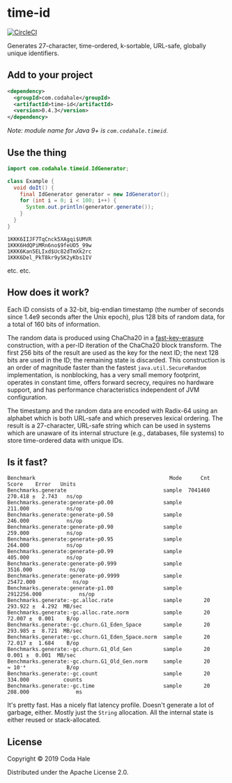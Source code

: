 # time-id

[![CircleCI](https://circleci.com/gh/codahale/time-id.svg?style=svg)](https://circleci.com/gh/codahale/time-id)

Generates 27-character, time-ordered, k-sortable, URL-safe, globally unique identifiers.

## Add to your project

```xml
<dependency>
  <groupId>com.codahale</groupId>
  <artifactId>time-id</artifactId>
  <version>0.4.3</version>
</dependency>
```

*Note: module name for Java 9+ is `com.codahale.timeid`.*

## Use the thing

```java
import com.codahale.timeid.IdGenerator;

class Example {
  void doIt() {
    final IdGenerator generator = new IdGenerator();
    for (int i = 0; i < 100; i++) {
      System.out.println(generator.generate()); 
    }
  } 
}
```

``` 
1KKK6IIJF7TqCnck5XAgqi$UMVR
1KKK6HdQPiMRn6no$9feUO5_99w
1KKK6Kan5ELIxd$Uc82dTmXk2rc
1KKK6Del_PkT8kr9y5K2yKbs1IV
```

etc. etc.

## How does it work?

Each ID consists of a 32-bit, big-endian timestamp (the number of seconds since 1.4e9 seconds after
the Unix epoch), plus 128 bits of random data, for a total of 160 bits of information.

The random data is produced using ChaCha20 in a
[fast-key-erasure](https://blog.cr.yp.to/20170723-random.html) construction, with a per-ID iteration
of the ChaCha20 block transform. The first 256 bits of the result are used as the key for the next
ID; the next 128 bits are used in the ID; the remaining state is discarded. This construction is
an order of magnitude faster than the fastest `java.util.SecureRandom` implementation, is
nonblocking, has a very small memory footprint, operates in constant time, offers forward secrecy,
requires no hardware support, and has performance characteristics independent of JVM configuration.

The timestamp and the random data are encoded with Radix-64 using an alphabet which is both URL-safe
and which preserves lexical ordering. The result is a 27-character, URL-safe string which can be
used in systems which are unaware of its internal structure (e.g., databases, file systems) to store
time-ordered data with unique IDs.

## Is it fast?

``` 
Benchmark                                           Mode      Cnt        Score    Error   Units
Benchmarks.generate                               sample  7041460      270.418 ±  2.743   ns/op
Benchmarks.generate:generate·p0.00                sample               211.000            ns/op
Benchmarks.generate:generate·p0.50                sample               246.000            ns/op
Benchmarks.generate:generate·p0.90                sample               259.000            ns/op
Benchmarks.generate:generate·p0.95                sample               264.000            ns/op
Benchmarks.generate:generate·p0.99                sample               405.000            ns/op
Benchmarks.generate:generate·p0.999               sample              3516.000            ns/op
Benchmarks.generate:generate·p0.9999              sample             25472.000            ns/op
Benchmarks.generate:generate·p1.00                sample           2912256.000            ns/op
Benchmarks.generate:·gc.alloc.rate                sample       20      293.922 ±  4.292  MB/sec
Benchmarks.generate:·gc.alloc.rate.norm           sample       20       72.007 ±  0.001    B/op
Benchmarks.generate:·gc.churn.G1_Eden_Space       sample       20      293.985 ±  8.721  MB/sec
Benchmarks.generate:·gc.churn.G1_Eden_Space.norm  sample       20       72.017 ±  1.684    B/op
Benchmarks.generate:·gc.churn.G1_Old_Gen          sample       20        0.001 ±  0.001  MB/sec
Benchmarks.generate:·gc.churn.G1_Old_Gen.norm     sample       20       ≈ 10⁻⁴             B/op
Benchmarks.generate:·gc.count                     sample       20      334.000           counts
Benchmarks.generate:·gc.time                      sample       20      208.000               ms
```

It's pretty fast. Has a nicely flat latency profile. Doesn't generate a lot of garbage, either.
Mostly just the `String` allocation. All the internal state is either reused or stack-allocated.

## License

Copyright © 2019 Coda Hale

Distributed under the Apache License 2.0.
